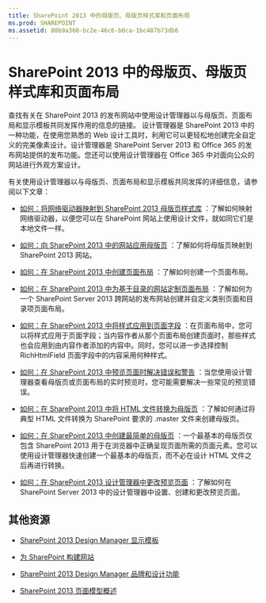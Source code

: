 ```yaml
---
title: SharePoint 2013 中的母版页、母版页样式库和页面布局
ms.prod: SHAREPOINT
ms.assetid: 80b9a360-bc2e-46c6-b0ca-1bc487b73db6
---
```



# SharePoint 2013 中的母版页、母版页样式库和页面布局
查找有关在 SharePoint 2013 的发布网站中使用设计管理器以与母版页、页面布局和显示模板共同发挥作用的信息的链接。
设计管理器是 SharePoint 2013 中的一种功能，在使用您熟悉的 Web 设计工具时，利用它可以更轻松地创建完全自定义的完美像素设计。设计管理器是 SharePoint Server 2013 和 Office 365 的发布网站提供的发布功能。您还可以使用设计管理器在 Office 365 中对面向公众的网站进行外观方案设计。
  
    
    

有关使用设计管理器以与母版页、页面布局和显示模板共同发挥的详细信息，请参阅以下文章：
-  [如何：将网络驱动器映射到 SharePoint 2013 母版页样式库](how-to-map-a-network-drive-to-the-sharepoint-2013-master-page-gallery.md) ：了解如何映射网络驱动器，以便您可以在 SharePoint 网站上使用设计文件，就如同它们是本地文件一样。
    
  
-  [如何：向 SharePoint 2013 中的网站应用母版页](how-to-apply-a-master-page-to-a-site-in-sharepoint-2013.md) ：了解如何将母版页映射到 SharePoint 2013 网站。
    
  
-  [如何：在 SharePoint 2013 中创建页面布局](how-to-create-a-page-layout-in-sharepoint-2013.md) ：了解如何创建一个页面布局。
    
  
-  [如何：在 SharePoint 2013 中为基于目录的网站定制页面布局](how-to-customize-page-layouts-for-a-catalog-based-site-in-sharepoint-2013.md) ：了解如何为一个 SharePoint Server 2013 跨网站的发布网站创建并自定义类别页面和目录项页面布局。
    
  
-  [如何：在 SharePoint 2013 中将样式应用到页面字段](how-to-apply-styles-to-page-fields-in-sharepoint-2013.md) ：在页面布局中，您可以将样式应用于页面字段；当内容作者从那个页面布局创建页面时，那些样式也会应用到由内容作者添加的内容中。同时，您可以进一步选择控制 RichHtmlField 页面字段中的内容采用何种样式。
    
  
-  [如何：在 SharePoint 2013 中预览页面时解决错误和警告](how-to-resolve-errors-and-warnings-when-previewing-a-page-in-sharepoint-2013.md) ：当您使用设计管理器查看母版页或页面布局的实时预览时，您可能需要解决一些常见的预览错误。
    
  
-  [如何：在 SharePoint 2013 中将 HTML 文件转换为母版页](how-to-convert-an-html-file-into-a-master-page-in-sharepoint-2013.md) ：了解如何通过将典型 HTML 文件转换为 SharePoint 要求的 .master 文件来创建母版页。
    
  
-  [如何：在 SharePoint 2013 中创建最简单的母版页](how-to-create-a-minimal-master-page-in-sharepoint-2013.md) ：一个最基本的母版页仅包含 SharePoint 2013 用于在浏览器中正确呈现页面所需的页面元素。您可以使用设计管理器快速创建一个最基本的母版页，而不必在设计 HTML 文件之后再进行转换。
    
  
-  [如何：在 SharePoint 2013 设计管理器中更改预览页面](how-to-change-the-preview-page-in-sharepoint-2013-design-manager.md) ：了解如何在 SharePoint Server 2013 中的设计管理器中设置、创建和更改预览页面。
    
  

## 其他资源
<a name="bk_addresources"> </a>


-  [SharePoint 2013 Design Manager 显示模板](sharepoint-2013-design-manager-display-templates.md)
    
  
-  [为 SharePoint 构建网站](build-sites-for-sharepoint.md)
    
  
-  [SharePoint 2013 Design Manager 品牌和设计功能](sharepoint-2013-design-manager-branding-and-design-capabilities.md)
    
  
-  [SharePoint 2013 页面模型概述](overview-of-the-sharepoint-2013-page-model.md)
    
  

